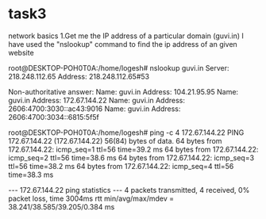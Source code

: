 # task3
network basics
1.Get me the IP address of a particular domain (guvi.in)
     I have used the "nslookup" command to find the ip address of an given website
     
root@DESKTOP-POH0T0A:/home/logesh# nslookup guvi.in
Server:         218.248.112.65
Address:        218.248.112.65#53

Non-authoritative answer:
Name:   guvi.in
Address: 104.21.95.95
Name:   guvi.in
Address: 172.67.144.22
Name:   guvi.in
Address: 2606:4700:3030::ac43:9016
Name:   guvi.in
Address: 2606:4700:3034::6815:5f5f




root@DESKTOP-POH0T0A:/home/logesh# ping -c 4 172.67.144.22
PING 172.67.144.22 (172.67.144.22) 56(84) bytes of data.
64 bytes from 172.67.144.22: icmp_seq=1 ttl=56 time=39.2 ms
64 bytes from 172.67.144.22: icmp_seq=2 ttl=56 time=38.6 ms
64 bytes from 172.67.144.22: icmp_seq=3 ttl=56 time=38.2 ms
64 bytes from 172.67.144.22: icmp_seq=4 ttl=56 time=38.3 ms

--- 172.67.144.22 ping statistics ---
4 packets transmitted, 4 received, 0% packet loss, time 3004ms
rtt min/avg/max/mdev = 38.241/38.585/39.205/0.384 ms
